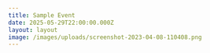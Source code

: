 ```yaml
---
title: Sample Event
date: 2025-05-29T22:00:00.000Z
layout: layout
image: /images/uploads/screenshot-2023-04-08-110408.png
---
```

